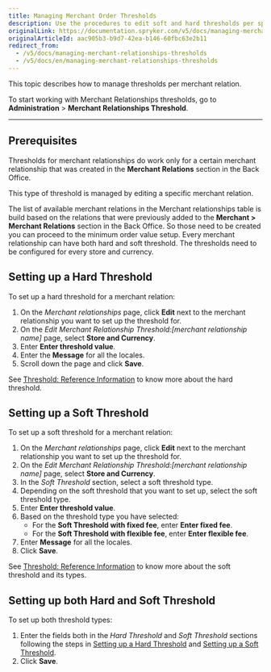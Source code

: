 ```yaml
---
title: Managing Merchant Order Thresholds
description: Use the procedures to edit soft and hard thresholds per specific merchant relationship in the Back Office.
originalLink: https://documentation.spryker.com/v5/docs/managing-merchant-relationships-thresholds
originalArticleId: aac905b3-b9d7-42ea-b146-60fbc63e2b11
redirect_from:
  - /v5/docs/managing-merchant-relationships-thresholds
  - /v5/docs/en/managing-merchant-relationships-thresholds
---
```


This topic describes how to manage thresholds per merchant relation.

To start working with Merchant Relationships thresholds, go to **Administration** > **Merchant Relationships Threshold**.
***

## Prerequisites
Thresholds for merchant relationships do work only for a certain merchant relationship that was created in the **Merchant Relations** section in the Back Office.

This type of threshold is managed by editing a specific merchant relation.

The list of available merchant relations in the Merchant relationships table is build based on the relations that were previously added to the **Merchant > Merchant Relations** section in the Back Office. So those need to be created you can proceed to the minimum order value setup.
Every merchant relationship can have both hard and soft threshold. The thresholds need to be configured for every store and currency.

## Setting up a Hard Threshold

To set up a hard threshold for a merchant relation:
1. On the *Merchant relationships* page,  click **Edit** next to the merchant relationship you want to set up the threshold for.
2. On the *Edit Merchant Relationship Threshold:[merchant relationship name]* page, select **Store and Currency**.
3. Enter **Enter threshold value**.
4. Enter the **Message** for all the locales.
5. Scroll down the page and click **Save**.

See [Threshold: Reference Information](/docs/scos/user/user-guides/202005.0/back-office-user-guide/administration/thresholds/references/threshold-reference-information.html) to know more about the hard threshold.

## Setting up a Soft Threshold

To set up a soft threshold for a merchant relation:
1. On the *Merchant relationships* page, click **Edit** next to the merchant relationship you want to set up the threshold for.
2.  On the *Edit Merchant Relationship Threshold:[merchant relationship name]* page, select **Store and Currency**.
3. In the *Soft Threshold* section, select a soft threshold type.
4. Depending on the soft threshold that you want to set up, select the soft threshold type.
5. Enter **Enter threshold value**.
6. Based on the threshold type you have selected:
   *  For the **Soft Threshold with fixed fee**, enter **Enter fixed fee**.
    * For the **Soft Threshold with flexible fee**, enter **Enter flexible fee**.
7. Enter **Message** for all the locales.
8. Click **Save**.

See [Threshold: Reference Information](/docs/scos/user/user-guides/202005.0/back-office-user-guide/administration/thresholds/references/threshold-reference-information.html) to know more about the soft threshold and its types.

## Setting up both Hard and Soft Threshold
To set up both threshold types:
1. Enter the fields both in the *Hard Threshold* and *Soft Threshold* sections following the steps in [Setting up a Hard Threshold](#setting-up-a-hard-threshold) and [Setting up a Soft Threshold](#setting-up-a-soft-threshold).
2. Click **Save**.
